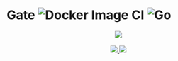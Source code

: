 # Gate ![Docker Image CI](https://github.com/cresenity/gate/actions/workflows/docker-image.yml/badge.svg?branch=master) ![Go](https://github.com/cresenity/gate/actions/workflows/go.yml/badge.svg)

<p align="center">
	<img src="http://cresenity.com/application/crweb/default/media/img/favico-apple.png">
	<br><br>
	<a href="https://hub.docker.com/repository/docker/haristhohir/gate">
		<img src="https://img.shields.io/docker/stars/haristhohir/gate.svg?style=for-the-badge">
	</a>
	<a href="https://hub.docker.com/repository/docker/haristhohir/gate">
		<img src="https://img.shields.io/docker/pulls/haristhohir/gate.svg?style=for-the-badge">
	</a>
</p>
